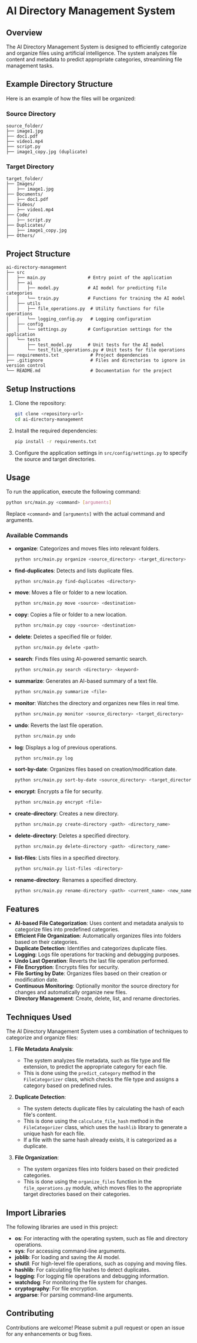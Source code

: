 # AI Directory Management System

## Overview
The AI Directory Management System is designed to efficiently categorize and organize files using artificial intelligence. The system analyzes file content and metadata to predict appropriate categories, streamlining file management tasks.

## Example Directory Structure
Here is an example of how the files will be organized:

### Source Directory
```
source_folder/
├── image1.jpg
├── doc1.pdf
├── video1.mp4
├── script.py
├── image1_copy.jpg (duplicate)
```

### Target Directory
```
target_folder/
├── Images/
│   ├── image1.jpg
├── Documents/
│   ├── doc1.pdf
├── Videos/
│   ├── video1.mp4
├── Code/
│   ├── script.py
├── Duplicates/
│   ├── image1_copy.jpg
├── Others/
```

## Project Structure
```
ai-directory-management
├── src
│   ├── main.py                # Entry point of the application
│   ├── ai
│   │   ├── model.py           # AI model for predicting file categories
│   │   └── train.py           # Functions for training the AI model
│   ├── utils
│   │   ├── file_operations.py  # Utility functions for file operations
│   │   └── logging_config.py   # Logging configuration
│   ├── config
│   │   └── settings.py        # Configuration settings for the application
│   └── tests
│       ├── test_model.py      # Unit tests for the AI model
│       └── test_file_operations.py # Unit tests for file operations
├── requirements.txt            # Project dependencies
├── .gitignore                  # Files and directories to ignore in version control
└── README.md                   # Documentation for the project
```

## Setup Instructions
1. Clone the repository:
   ```sh
   git clone <repository-url>
   cd ai-directory-management
   ```

2. Install the required dependencies:
   ```sh
   pip install -r requirements.txt
   ```

3. Configure the application settings in `src/config/settings.py` to specify the source and target directories.

## Usage
To run the application, execute the following command:
```sh
python src/main.py <command> [arguments]
```
Replace `<command>` and `[arguments]` with the actual command and arguments.

### Available Commands
- **organize**: Categorizes and moves files into relevant folders.
  ```sh
  python src/main.py organize <source_directory> <target_directory>
  ```
- **find-duplicates**: Detects and lists duplicate files.
  ```sh
  python src/main.py find-duplicates <directory>
  ```
- **move**: Moves a file or folder to a new location.
  ```sh
  python src/main.py move <source> <destination>
  ```
- **copy**: Copies a file or folder to a new location.
  ```sh
  python src/main.py copy <source> <destination>
  ```
- **delete**: Deletes a specified file or folder.
  ```sh
  python src/main.py delete <path>
  ```
- **search**: Finds files using AI-powered semantic search.
  ```sh
  python src/main.py search <directory> <keyword>
  ```
- **summarize**: Generates an AI-based summary of a text file.
  ```sh
  python src/main.py summarize <file>
  ```
- **monitor**: Watches the directory and organizes new files in real time.
  ```sh
  python src/main.py monitor <source_directory> <target_directory>
  ```
- **undo**: Reverts the last file operation.
  ```sh
  python src/main.py undo
  ```
- **log**: Displays a log of previous operations.
  ```sh
  python src/main.py log
  ```
- **sort-by-date**: Organizes files based on creation/modification date.
  ```sh
  python src/main.py sort-by-date <source_directory> <target_directory>
  ```
- **encrypt**: Encrypts a file for security.
  ```sh
  python src/main.py encrypt <file>
  ```
- **create-directory**: Creates a new directory.
  ```sh
  python src/main.py create-directory <path> <directory_name>
  ```
- **delete-directory**: Deletes a specified directory.
  ```sh
  python src/main.py delete-directory <path> <directory_name>
  ```
- **list-files**: Lists files in a specified directory.
  ```sh
  python src/main.py list-files <directory>
  ```
- **rename-directory**: Renames a specified directory.
  ```sh
  python src/main.py rename-directory <path> <current_name> <new_name>
  ```

## Features
- **AI-based File Categorization**: Uses content and metadata analysis to categorize files into predefined categories.
- **Efficient File Organization**: Automatically organizes files into folders based on their categories.
- **Duplicate Detection**: Identifies and categorizes duplicate files.
- **Logging**: Logs file operations for tracking and debugging purposes.
- **Undo Last Operation**: Reverts the last file operation performed.
- **File Encryption**: Encrypts files for security.
- **File Sorting by Date**: Organizes files based on their creation or modification date.
- **Continuous Monitoring**: Optionally monitor the source directory for changes and automatically organize new files.
- **Directory Management**: Create, delete, list, and rename directories.


## Techniques Used
The AI Directory Management System uses a combination of techniques to categorize and organize files:

1. **File Metadata Analysis**:
   - The system analyzes file metadata, such as file type and file extension, to predict the appropriate category for each file.
   - This is done using the `predict_category` method in the `FileCategorizer` class, which checks the file type and assigns a category based on predefined rules.

2. **Duplicate Detection**:
   - The system detects duplicate files by calculating the hash of each file's content.
   - This is done using the `calculate_file_hash` method in the `FileCategorizer` class, which uses the `hashlib` library to generate a unique hash for each file.
   - If a file with the same hash already exists, it is categorized as a duplicate.

3. **File Organization**:
   - The system organizes files into folders based on their predicted categories.
   - This is done using the `organize_files` function in the `file_operations.py` module, which moves files to the appropriate target directories based on their categories.

## Import Libraries
The following libraries are used in this project:
- **os**: For interacting with the operating system, such as file and directory operations.
- **sys**: For accessing command-line arguments.
- **joblib**: For loading and saving the AI model.
- **shutil**: For high-level file operations, such as copying and moving files.
- **hashlib**: For calculating file hashes to detect duplicates.
- **logging**: For logging file operations and debugging information.
- **watchdog**: For monitoring the file system for changes.
- **cryptography**: For file encryption.
- **argparse**: For parsing command-line arguments.

## Contributing
Contributions are welcome! Please submit a pull request or open an issue for any enhancements or bug fixes.
